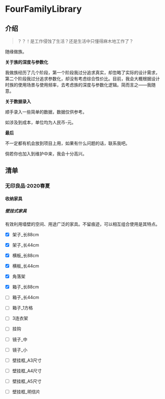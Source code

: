 # FourFamilyLibrary

## 介绍

> ？？！是工作侵蚀了生活？还是生活中只懂得麻木地工作了？

随缘做族。

**关于族的深度与参数化**

我做族经历了几个阶段，第一个阶段我过分追求真实，却忽略了实际的设计需求，第二个阶段我过分追求参数化，却没有考虑综合性价比。目前，我会大概根据设计时族的使用场景与使用频率，去考虑族的深度与参数化逻辑。简而言之——我随意。

**关于数据录入**

顺手录入一些简单的数据，数据仅供参考。

如涉及到成本，单位均为人民币-元。

**最后**

不一定都有机会放到项目上用，如果有什么问题的话，联系我吧。

倘若你也加入到维护中来，我会十分高兴。

## 清单

### 无印良品·2020春夏

#### 收纳家具

##### 壁挂式家具

有效利用墙壁的空间、用途广泛的家具。不留痕迹，可以相互组合使用是其特点。

- [x] 架子_长88cm
- [x] 架子_长44cm
- [x] 横板_长88cm
- [x] 横板_长44cm

- [x] 角落架
- [x] 箱子_长88cm
- [ ] 箱子_长44cm
- [ ] 箱子_1方格
- [ ] 3连衣架
- [ ] 挂钩
- [ ] 镜子_中
- [ ] 镜子_小
- [ ] 壁挂框_A3尺寸
- [ ] 壁挂框_A4尺寸
- [ ] 壁挂框_A5尺寸
- [ ] 壁挂框_明信片

